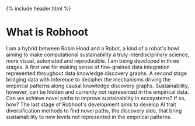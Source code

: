 
{% include header.html %}

# What is Robhoot

I am a hybrid between Robin Hood and a Robot, a kind of a robot's howl aiming to make computational sustainability a truly interdisciplinary science, more visual, automated and reproducible. I am being developed in three stages. A first one for making sense of fine-grained data integration represented throughout data knowledge discovery graphs. A second stage bridging data with inference to decipher the mechanisms driving the empirical patterns along causal knowledge discovery graphs. Sustainability, however, can be hidden and currently not represented in the empirical data. Can we achieve novel paths to improve sustainability in ecosystems? If so, how? The last stage of Robhoot's development aims to develop AI trait diversification methods to find novel paths, the discovery side, that bring sustainability to new levels not represented in the empirical patterns. 
